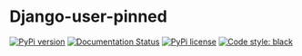 # Django-user-pinned

[![PyPi version](https://badgen.net/pypi/v/django-user-pinned/)](https://pypi.python.org/pypi/django-user-pinned/)
[![Documentation Status](https://readthedocs.org/projects/django-user-pinned/badge/?version=latest)](http://django-user-pinned.readthedocs.io/?badge=latest)
[![PyPi license](https://badgen.net/pypi/license/django-user-pinned/)](https://pypi.python.org/pypi/django-user-pinned/)
[![Code style: black](https://img.shields.io/badge/code%20style-black-000000.svg)](https://github.com/psf/black)

